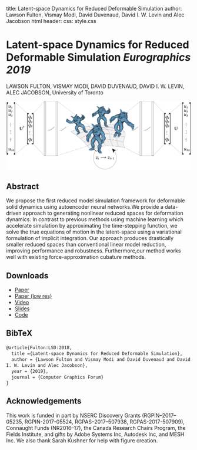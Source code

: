 title: Latent-space Dynamics for Reduced Deformable Simulation
author: Lawson Fulton, Vismay Modi, David Duvenaud, David I. W. Levin and Alec Jacobson
html header: <meta property="og:image" content="http://www.dgp.toronto.edu/projects/latent-space-dynamics/latent-space-dynamics-teaser.jpg" />
<meta property="og:description" content="We propose the first reduced model simulation framework for deformable solid dynamics using autoencoder neural networks.We provide a data-driven approach to generating nonlinear reduced spaces for deformation dynamics. In contrast to previous methods using machine learning which accelerate simulation by approximating the time-stepping function, we solve the true equations of motion in the latent-space using a variational formulation of implicit integration. Our approach produces drastically smaller reduced spaces than conventional linear model reduction, improving performance and robustness. Furthermore,our method works well with existing force-approximation cubature methods." />
<meta name="twitter:card" content="summary"></meta>
<meta name="og:title" content="Latent-space Dynamics for Reduced Deformable Simulation"></meta>
css: style.css

# Latent-space Dynamics for Reduced Deformable Simulation _Eurographics 2019_

<div class=authors>

LAWSON FULTON, VISMAY MODI, DAVID DUVENAUD, DAVID I. W. LEVIN, ALEC JACOBSON, University of Toronto

</div>

![](latent-space-dynamics-teaser.jpg)

## Abstract
We propose the first reduced model simulation framework for deformable solid
dynamics using autoencoder neural networks.We provide a data-driven approach to
generating nonlinear reduced spaces for deformation dynamics. In contrast to
previous methods using machine learning which accelerate simulation by
approximating the time-stepping function, we solve the true equations of motion
in the latent-space using a variational formulation of implicit integration. Our
approach produces drastically smaller reduced spaces than conventional linear
model reduction, improving performance and robustness. Furthermore,our method
works well with existing force-approximation cubature methods.

## Downloads

 - [Paper](latent-space-dynamics-for-reduced-deformable-simulation-eurographics-2019-fulton-et-al.pdf)
 - [Paper (low res)](latent-space-dynamics-for-reduced-deformable-simulation-eurographics-2019-compressed-fulton-et-al.pdf)
 - [Video](latent-space-dynamics.mp4)
 - [Slides](https://www.lawsonfulton.com/latent-space-dynamics/slides.pdf)
 - [Code](https://github.com/lawsonfulton/AutoDef)

<!-- ## Video -->

<!-- Embed Youtube video here -->

## BibTeX

```
@article{Fulton:LSD:2018,
  title ={Latent-space Dynamics for Reduced Deformable Simulation},
  author = {Lawson Fulton and Vismay Modi and David Duvenaud and David I. W. Levin and Alec Jacobson},
  year = {2019},
  journal = {Computer Graphics Forum}
}
```

## Acknowledgements 

This work is funded in part by NSERC Discovery Grants (RGPIN–2017–05235,
RGPIN-2017-05524, RGPAS–2017–507938, RGPAS-2017-507909), Connaught Funds
(NR2016–17), the Canada Research Chairs Program, the Fields Institute, and gifts
by Adobe Systems Inc, Autodesk Inc, and MESH Inc. We also thank Sarah Kushner
for help with figure creation.
